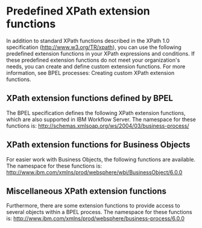 <!-- image -->

# Predefined XPath extension functions

In addition to standard XPath functions described in the XPath
1.0 specification (http://www.w3.org/TR/xpath), you can use the
following predefined extension functions in your XPath expressions
and conditions. If these predefined extension functions do not meet
your organization's needs, you can create and define custom extension
functions. For more information, see BPEL processes: Creating custom XPath extension functions.

## XPath extension functions defined by BPEL

The BPEL specification defines the following XPath extension functions,
which are also supported in IBM Workflow
Server.
The namespace for these functions is:  http://schemas.xmlsoap.org/ws/2004/03/business-process/

## XPath extension functions for Business Objects

For easier work with Business Objects, the following functions
are available. The namespace for these functions is:  http://www.ibm.com/xmlns/prod/websphere/wbi/BusinessObject/6.0.0

## Miscellaneous XPath extension functions

Furthermore, there are some extension functions to provide access
to several objects within a BPEL process. The namespace for these
functions is:  http://www.ibm.com/xmlns/prod/websphere/business-process/6.0.0
